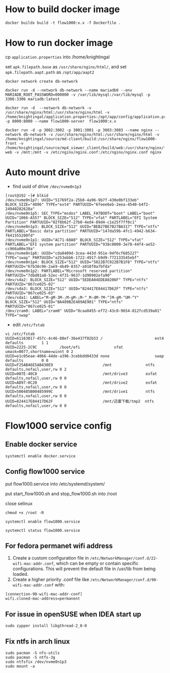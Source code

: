 # How to build docker image

```
docker buildx build -t flow1000:x.x -f Dockerfile .
```

# How to run docker image

cp `application.properties` into /home/knightingal

set `apk.filepath.base` as `/usr/share/nginx/html/`, and set `apk.filepath.aapt.path` as `/opt/app/aapt2`

```
docker network create db-network

docker run -d --network db-network --name mariadb0 --env MARIADB_ROOT_PASSWORD=000000 -v /var/lib/mysql:/var/lib/mysql -p 3306:3306 mariadb:latest

docker run -d  --network db-network -v /usr/share/nginx/html:/usr/share/nginx/html -v /home/knightingal/application.properties:/opt/app/config/application.properties -p 8000:8000 --name flow1000-server  flow1000:x.x

docker run -d -p 3002:3002 -p 3001:3001 -p 3003:3003 --name nginx --network db-network -v /usr/share/nginx/html:/usr/share/nginx/html -v /home/knightingal/source/md-client/build:/usr/share/nginx/flow1000-front -v /home/knightingal/source/mp4_viewer_client/build/web:/usr/share/nginx/flutter-web -v /mnt:/mnt -v /etc/nginx/nginx.conf:/etc/nginx/nginx.conf nginx
```

# Auto mount drive

* find uuid of drive `/dev/nvme0n1p3`

```
[root@192 ~]# blkid
/dev/nvme0n1p7: UUID="51769f2a-25b8-4a96-9b7f-430e0bf133eb" BLOCK_SIZE="4096" TYPE="ext4" PARTUUID="6feee6eb-2eea-4540-b4f2-24940282628a"
/dev/nvme0n1p5: SEC_TYPE="msdos" LABEL_FATBOOT="boot" LABEL="boot" UUID="1066-A557" BLOCK_SIZE="512" TYPE="vfat" PARTLABEL="EFI System Partition" PARTUUID="02f8b62f-27b0-4ed4-89d4-c1e25f7ff0c1"
/dev/nvme0n1p3: BLOCK_SIZE="512" UUID="BEB27BE7B27BA317" TYPE="ntfs" PARTLABEL="Basic data partition" PARTUUID="147da59b-4fc1-4942-b634-f641555200fd"
/dev/nvme0n1p1: UUID="AC71-60A0" BLOCK_SIZE="512" TYPE="vfat" PARTLABEL="EFI system partition" PARTUUID="938c0000-3e78-44f4-ae52-cc966a00e39a"
/dev/nvme0n1p6: UUID="cda8409d-3cea-443d-951e-94f6cf685227" TYPE="swap" PARTUUID="a253ebb6-1722-4917-b9d9-772133545ebf"
/dev/nvme0n1p4: BLOCK_SIZE="512" UUID="5022B7C922B7B1F8" TYPE="ntfs" PARTUUID="67b38c96-2ae9-4b49-8357-a918f0a7bfda"
/dev/nvme0n1p2: PARTLABEL="Microsoft reserved partition" PARTUUID="7dbd01a8-52ec-4f31-9637-1d90902efa90"
/dev/sda2: BLOCK_SIZE="512" UUID="5EDEA04EDEA0206F" TYPE="ntfs" PARTUUID="067ce025-02"
/dev/sda3: BLOCK_SIZE="512" UUID="824417E04417D62F" TYPE="ntfs" PARTUUID="067ce025-03"
/dev/sda1: LABEL="M-gM-3M-;M-gM-;M-^_M-dM-?M-^]M-gM-^UM-^Y" BLOCK_SIZE="512" UUID="BA489B2E489AE901" TYPE="ntfs" PARTUUID="067ce025-01"
/dev/zram0: LABEL="zram0" UUID="0caa0455-ef72-43c0-9654-812fcd539a01" TYPE="swap"
```

* edit `/etc/fstab`
```
vi /etc/fstab
UUID=61163017-457c-4c46-88ef-36e437f02b53 /                       ext4    defaults        1 1
UUID=2225-2C9C          /boot/efi               vfat    umask=0077,shortname=winnt 0 2
UUID=e1c05eae-4066-44de-a396-3cebbdd0433d none                    swap    defaults        0 0
UUID=F25AB46E5AB430E9                      /mnt               ntfs      defaults,nofail,user,rw 0 2
UUID=007E-40C8                             /mnt/drive3        exfat     defaults,nofail,user,rw 0 0
UUID=AD97-0C20                             /mnt/drive2        exfat     defaults,nofail,user,rw 0 0
UUID=500485B00485999C                      /mnt/drive1        ntfs      defaults,nofail,user,rw 0 0
UUID=824417E04417D62F                      /mnt/迅雷下载/tmp2  ntfs      defaults,nofail,user,rw 0 0
```

# Flow1000 service config

## Enable docker service
```
systemctl enable docker.service
```

## Config flow1000 service
put flow1000.service into /etc/systemd/system/

put start_flow1000.sh and stop_flow1000.sh into /root

close selinux
```
chmod +x /root -R

systemctl enable flow1000.service

systemctl status flow1000.service
```

## For fedora permanet wifi address

1. Create a custom configuration file in `/etc/NetworkManager/conf.d/22-wifi-mac-addr.conf`, which can be empty or contain specific configurations. This will prevent the default file in /usr/lib from being loaded. 
2. Create a higher priority .conf file like `/etc/NetworkManager/conf.d/90-wifi-mac-addr.conf` with: 
```
[connection-90-wifi-mac-addr-conf]
wifi.cloned-mac-address=permanent
```

## For issue in openSUSE when IDEA start up

```shell
sudo zypper install libgthread-2_0-0
```

## Fix ntfs in arch linux

```shell
sudo pacman -S nfs-utils
sudo pacman -S ntfs-3g
sudo ntfsfix /dev/nvme0n1p3
sudo mount -a
```